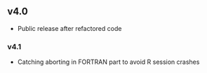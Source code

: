 ## v4.0

* Public release after refactored code

### v4.1

* Catching aborting in FORTRAN part to avoid R session crashes
